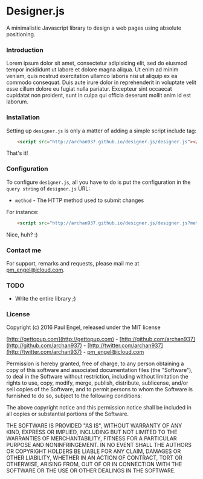# Designer.js

A minimalistic Javascript library to design a web pages using absolute positioning.

### Introduction

Lorem ipsum dolor sit amet, consectetur adipisicing elit, sed do eiusmod tempor incididunt ut labore et dolore magna aliqua. Ut enim ad minim veniam, quis nostrud exercitation ullamco laboris nisi ut aliquip ex ea commodo consequat. Duis aute irure dolor in reprehenderit in voluptate velit esse cillum dolore eu fugiat nulla pariatur. Excepteur sint occaecat cupidatat non proident, sunt in culpa qui officia deserunt mollit anim id est laborum.

### Installation

Setting up <code>designer.js</code> is only a matter of adding a simple script include tag:
```html
    <script src="http://archan937.github.io/designer.js/designer.js"></script>
```
That's it!

### Configuration

To configure <code>designer.js</code>, all you have to do is put the configuration in the `query string` of <code>designer.js</code> URL:

  * <code>method</code> - The HTTP method used to submit changes

For instance:
```html
    <script src="http://archan937.github.io/designer.js/designer.js?method=PUT"></script>
```
Nice, huh? :)

### Contact me

For support, remarks and requests, please mail me at [pm_engel@icloud.com](mailto:pm_engel@icloud.com).

### TODO

* Write the entire library ;)

### License

Copyright (c) 2016 Paul Engel, released under the MIT license

[http://gettopup.com](http://gettopup.com) - [http://github.com/archan937](http://github.com/archan937) - [http://twitter.com/archan937](http://twitter.com/archan937) - [pm_engel@icloud.com](mailto:pm_engel@icloud.com)

Permission is hereby granted, free of charge, to any person obtaining a copy of this software and associated documentation files (the "Software"), to deal in the Software without restriction, including without limitation the rights to use, copy, modify, merge, publish, distribute, sublicense, and/or sell copies of the Software, and to permit persons to whom the Software is furnished to do so, subject to the following conditions:

The above copyright notice and this permission notice shall be included in all copies or substantial portions of the Software.

THE SOFTWARE IS PROVIDED "AS IS", WITHOUT WARRANTY OF ANY KIND, EXPRESS OR IMPLIED, INCLUDING BUT NOT LIMITED TO THE WARRANTIES OF MERCHANTABILITY, FITNESS FOR A PARTICULAR PURPOSE AND NONINFRINGEMENT. IN NO EVENT SHALL THE AUTHORS OR COPYRIGHT HOLDERS BE LIABLE FOR ANY CLAIM, DAMAGES OR OTHER LIABILITY, WHETHER IN AN ACTION OF CONTRACT, TORT OR OTHERWISE, ARISING FROM, OUT OF OR IN CONNECTION WITH THE SOFTWARE OR THE USE OR OTHER DEALINGS IN THE SOFTWARE.

